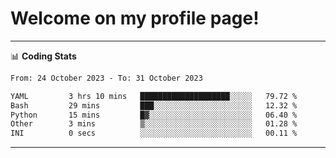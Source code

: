 # Welcome on my profile page!
<!-- print(("dralla"[::-1]+"s").capitalize()) -->

<!-- ---
👨🏻‍💻 **Busy With**
* Learning new Skills.
* Building small Projects.
* Being helpful. -->

---
📊 **Coding Stats**
<!--START_SECTION:waka-->

```txt
From: 24 October 2023 - To: 31 October 2023

YAML         3 hrs 10 mins   ████████████████████░░░░░   79.72 %
Bash         29 mins         ███░░░░░░░░░░░░░░░░░░░░░░   12.32 %
Python       15 mins         █▓░░░░░░░░░░░░░░░░░░░░░░░   06.40 %
Other        3 mins          ▒░░░░░░░░░░░░░░░░░░░░░░░░   01.28 %
INI          0 secs          ░░░░░░░░░░░░░░░░░░░░░░░░░   00.11 %
```

<!--END_SECTION:waka-->
---

